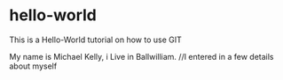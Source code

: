 # hello-world
This is a Hello-World tutorial on how to use GIT

My name is Michael Kelly, i Live in Ballwilliam.
//I entered in a few details about myself
